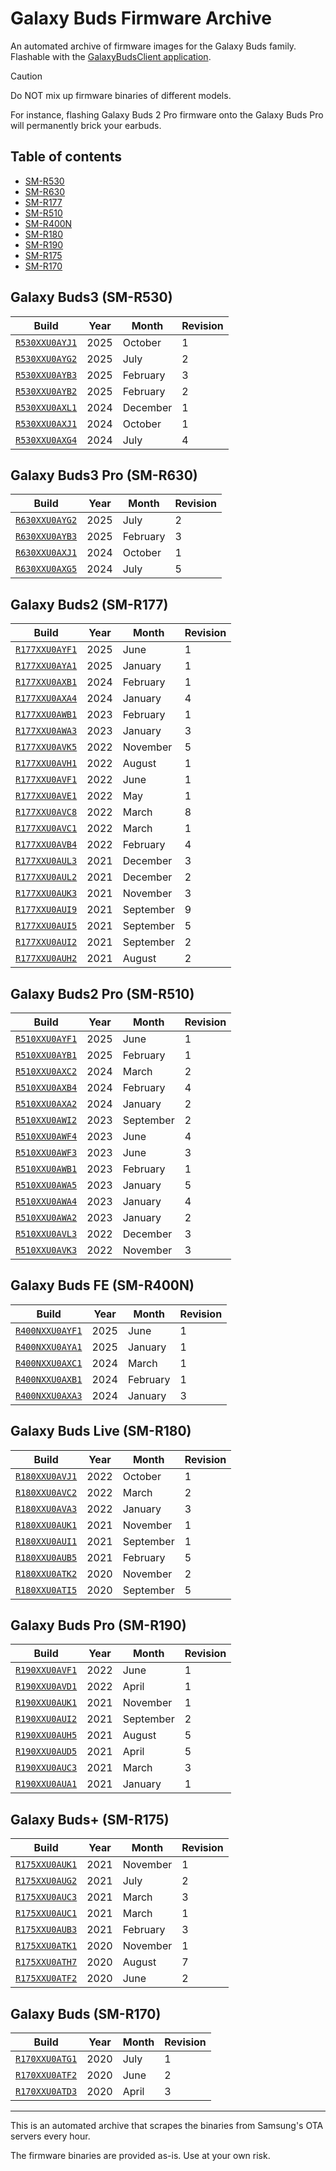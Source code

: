 # Galaxy Buds Firmware Archive

An automated archive of firmware images for the Galaxy Buds family. Flashable with the [GalaxyBudsClient application](https://github.com/timschneeb/GalaxyBudsClient).

> [!CAUTION]
> Do NOT mix up firmware binaries of different models.
>
> For instance, flashing Galaxy Buds 2 Pro firmware onto the Galaxy Buds Pro will permanently brick your earbuds.

## Table of contents

- [SM-R530](#galaxy-buds3-sm-r530)
- [SM-R630](#galaxy-buds3-pro-sm-r630)
- [SM-R177](#galaxy-buds2-sm-r177)
- [SM-R510](#galaxy-buds2-pro-sm-r510)
- [SM-R400N](#galaxy-buds-fe-sm-r400n)
- [SM-R180](#galaxy-buds-live-sm-r180)
- [SM-R190](#galaxy-buds-pro-sm-r190)
- [SM-R175](#galaxy-buds-sm-r175)
- [SM-R170](#galaxy-buds-sm-r170)

## Galaxy Buds3 (SM-R530)

| Build | Year | Month | Revision |
| ----- | ---- | ----- | -------- |
| [`R530XXU0AYJ1`](https://github.com/timschneeb/galaxy-buds-firmware-archive/raw/main/R530/FOTA_R530XXU0AYJ1.bin) | 2025 | October | 1 |
| [`R530XXU0AYG2`](https://github.com/timschneeb/galaxy-buds-firmware-archive/raw/main/R530/FOTA_R530XXU0AYG2.bin) | 2025 | July | 2 |
| [`R530XXU0AYB3`](https://github.com/timschneeb/galaxy-buds-firmware-archive/raw/main/R530/FOTA_R530XXU0AYB3.bin) | 2025 | February | 3 |
| [`R530XXU0AYB2`](https://github.com/timschneeb/galaxy-buds-firmware-archive/raw/main/R530/FOTA_R530XXU0AYB2.bin) | 2025 | February | 2 |
| [`R530XXU0AXL1`](https://github.com/timschneeb/galaxy-buds-firmware-archive/raw/main/R530/FOTA_R530XXU0AXL1.bin) | 2024 | December | 1 |
| [`R530XXU0AXJ1`](https://github.com/timschneeb/galaxy-buds-firmware-archive/raw/main/R530/FOTA_R530XXU0AXJ1.bin) | 2024 | October | 1 |
| [`R530XXU0AXG4`](https://github.com/timschneeb/galaxy-buds-firmware-archive/raw/main/R530/FOTA_R530XXU0AXG4.bin) | 2024 | July | 4 |

## Galaxy Buds3 Pro (SM-R630)

| Build | Year | Month | Revision |
| ----- | ---- | ----- | -------- |
| [`R630XXU0AYG2`](https://github.com/timschneeb/galaxy-buds-firmware-archive/raw/main/R630/FOTA_R630XXU0AYG2.bin) | 2025 | July | 2 |
| [`R630XXU0AYB3`](https://github.com/timschneeb/galaxy-buds-firmware-archive/raw/main/R630/FOTA_R630XXU0AYB3.bin) | 2025 | February | 3 |
| [`R630XXU0AXJ1`](https://github.com/timschneeb/galaxy-buds-firmware-archive/raw/main/R630/FOTA_R630XXU0AXJ1.bin) | 2024 | October | 1 |
| [`R630XXU0AXG5`](https://github.com/timschneeb/galaxy-buds-firmware-archive/raw/main/R630/FOTA_R630XXU0AXG5.bin) | 2024 | July | 5 |

## Galaxy Buds2 (SM-R177)

| Build | Year | Month | Revision |
| ----- | ---- | ----- | -------- |
| [`R177XXU0AYF1`](https://github.com/timschneeb/galaxy-buds-firmware-archive/raw/main/R177/FOTA_R177XXU0AYF1.bin) | 2025 | June | 1 |
| [`R177XXU0AYA1`](https://github.com/timschneeb/galaxy-buds-firmware-archive/raw/main/R177/FOTA_R177XXU0AYA1.bin) | 2025 | January | 1 |
| [`R177XXU0AXB1`](https://github.com/timschneeb/galaxy-buds-firmware-archive/raw/main/R177/FOTA_R177XXU0AXB1.bin) | 2024 | February | 1 |
| [`R177XXU0AXA4`](https://github.com/timschneeb/galaxy-buds-firmware-archive/raw/main/R177/FOTA_R177XXU0AXA4.bin) | 2024 | January | 4 |
| [`R177XXU0AWB1`](https://github.com/timschneeb/galaxy-buds-firmware-archive/raw/main/R177/FOTA_R177XXU0AWB1.bin) | 2023 | February | 1 |
| [`R177XXU0AWA3`](https://github.com/timschneeb/galaxy-buds-firmware-archive/raw/main/R177/FOTA_R177XXU0AWA3.bin) | 2023 | January | 3 |
| [`R177XXU0AVK5`](https://github.com/timschneeb/galaxy-buds-firmware-archive/raw/main/R177/FOTA_R177XXU0AVK5.bin) | 2022 | November | 5 |
| [`R177XXU0AVH1`](https://github.com/timschneeb/galaxy-buds-firmware-archive/raw/main/R177/FOTA_R177XXU0AVH1.bin) | 2022 | August | 1 |
| [`R177XXU0AVF1`](https://github.com/timschneeb/galaxy-buds-firmware-archive/raw/main/R177/FOTA_R177XXU0AVF1.bin) | 2022 | June | 1 |
| [`R177XXU0AVE1`](https://github.com/timschneeb/galaxy-buds-firmware-archive/raw/main/R177/FOTA_R177XXU0AVE1.bin) | 2022 | May | 1 |
| [`R177XXU0AVC8`](https://github.com/timschneeb/galaxy-buds-firmware-archive/raw/main/R177/FOTA_R177XXU0AVC8.bin) | 2022 | March | 8 |
| [`R177XXU0AVC1`](https://github.com/timschneeb/galaxy-buds-firmware-archive/raw/main/R177/FOTA_R177XXU0AVC1.bin) | 2022 | March | 1 |
| [`R177XXU0AVB4`](https://github.com/timschneeb/galaxy-buds-firmware-archive/raw/main/R177/FOTA_R177XXU0AVB4.bin) | 2022 | February | 4 |
| [`R177XXU0AUL3`](https://github.com/timschneeb/galaxy-buds-firmware-archive/raw/main/R177/FOTA_R177XXU0AUL3.bin) | 2021 | December | 3 |
| [`R177XXU0AUL2`](https://github.com/timschneeb/galaxy-buds-firmware-archive/raw/main/R177/FOTA_R177XXU0AUL2.bin) | 2021 | December | 2 |
| [`R177XXU0AUK3`](https://github.com/timschneeb/galaxy-buds-firmware-archive/raw/main/R177/FOTA_R177XXU0AUK3.bin) | 2021 | November | 3 |
| [`R177XXU0AUI9`](https://github.com/timschneeb/galaxy-buds-firmware-archive/raw/main/R177/FOTA_R177XXU0AUI9.bin) | 2021 | September | 9 |
| [`R177XXU0AUI5`](https://github.com/timschneeb/galaxy-buds-firmware-archive/raw/main/R177/FOTA_R177XXU0AUI5.bin) | 2021 | September | 5 |
| [`R177XXU0AUI2`](https://github.com/timschneeb/galaxy-buds-firmware-archive/raw/main/R177/FOTA_R177XXU0AUI2.bin) | 2021 | September | 2 |
| [`R177XXU0AUH2`](https://github.com/timschneeb/galaxy-buds-firmware-archive/raw/main/R177/FOTA_R177XXU0AUH2.bin) | 2021 | August | 2 |

## Galaxy Buds2 Pro (SM-R510)

| Build | Year | Month | Revision |
| ----- | ---- | ----- | -------- |
| [`R510XXU0AYF1`](https://github.com/timschneeb/galaxy-buds-firmware-archive/raw/main/R510/FOTA_R510XXU0AYF1.bin) | 2025 | June | 1 |
| [`R510XXU0AYB1`](https://github.com/timschneeb/galaxy-buds-firmware-archive/raw/main/R510/FOTA_R510XXU0AYB1.bin) | 2025 | February | 1 |
| [`R510XXU0AXC2`](https://github.com/timschneeb/galaxy-buds-firmware-archive/raw/main/R510/FOTA_R510XXU0AXC2.bin) | 2024 | March | 2 |
| [`R510XXU0AXB4`](https://github.com/timschneeb/galaxy-buds-firmware-archive/raw/main/R510/FOTA_R510XXU0AXB4.bin) | 2024 | February | 4 |
| [`R510XXU0AXA2`](https://github.com/timschneeb/galaxy-buds-firmware-archive/raw/main/R510/FOTA_R510XXU0AXA2.bin) | 2024 | January | 2 |
| [`R510XXU0AWI2`](https://github.com/timschneeb/galaxy-buds-firmware-archive/raw/main/R510/FOTA_R510XXU0AWI2.bin) | 2023 | September | 2 |
| [`R510XXU0AWF4`](https://github.com/timschneeb/galaxy-buds-firmware-archive/raw/main/R510/FOTA_R510XXU0AWF4.bin) | 2023 | June | 4 |
| [`R510XXU0AWF3`](https://github.com/timschneeb/galaxy-buds-firmware-archive/raw/main/R510/FOTA_R510XXU0AWF3.bin) | 2023 | June | 3 |
| [`R510XXU0AWB1`](https://github.com/timschneeb/galaxy-buds-firmware-archive/raw/main/R510/FOTA_R510XXU0AWB1.bin) | 2023 | February | 1 |
| [`R510XXU0AWA5`](https://github.com/timschneeb/galaxy-buds-firmware-archive/raw/main/R510/FOTA_R510XXU0AWA5.bin) | 2023 | January | 5 |
| [`R510XXU0AWA4`](https://github.com/timschneeb/galaxy-buds-firmware-archive/raw/main/R510/FOTA_R510XXU0AWA4.bin) | 2023 | January | 4 |
| [`R510XXU0AWA2`](https://github.com/timschneeb/galaxy-buds-firmware-archive/raw/main/R510/FOTA_R510XXU0AWA2.bin) | 2023 | January | 2 |
| [`R510XXU0AVL3`](https://github.com/timschneeb/galaxy-buds-firmware-archive/raw/main/R510/FOTA_R510XXU0AVL3.bin) | 2022 | December | 3 |
| [`R510XXU0AVK3`](https://github.com/timschneeb/galaxy-buds-firmware-archive/raw/main/R510/FOTA_R510XXU0AVK3.bin) | 2022 | November | 3 |

## Galaxy Buds FE (SM-R400N)

| Build | Year | Month | Revision |
| ----- | ---- | ----- | -------- |
| [`R400NXXU0AYF1`](https://github.com/timschneeb/galaxy-buds-firmware-archive/raw/main/R400N/FOTA_R400NXXU0AYF1.bin) | 2025 | June | 1 |
| [`R400NXXU0AYA1`](https://github.com/timschneeb/galaxy-buds-firmware-archive/raw/main/R400N/FOTA_R400NXXU0AYA1.bin) | 2025 | January | 1 |
| [`R400NXXU0AXC1`](https://github.com/timschneeb/galaxy-buds-firmware-archive/raw/main/R400N/FOTA_R400NXXU0AXC1.bin) | 2024 | March | 1 |
| [`R400NXXU0AXB1`](https://github.com/timschneeb/galaxy-buds-firmware-archive/raw/main/R400N/FOTA_R400NXXU0AXB1.bin) | 2024 | February | 1 |
| [`R400NXXU0AXA3`](https://github.com/timschneeb/galaxy-buds-firmware-archive/raw/main/R400N/FOTA_R400NXXU0AXA3.bin) | 2024 | January | 3 |

## Galaxy Buds Live (SM-R180)

| Build | Year | Month | Revision |
| ----- | ---- | ----- | -------- |
| [`R180XXU0AVJ1`](https://github.com/timschneeb/galaxy-buds-firmware-archive/raw/main/R180/FOTA_R180XXU0AVJ1.bin) | 2022 | October | 1 |
| [`R180XXU0AVC2`](https://github.com/timschneeb/galaxy-buds-firmware-archive/raw/main/R180/FOTA_R180XXU0AVC2.bin) | 2022 | March | 2 |
| [`R180XXU0AVA3`](https://github.com/timschneeb/galaxy-buds-firmware-archive/raw/main/R180/FOTA_R180XXU0AVA3.bin) | 2022 | January | 3 |
| [`R180XXU0AUK1`](https://github.com/timschneeb/galaxy-buds-firmware-archive/raw/main/R180/FOTA_R180XXU0AUK1.bin) | 2021 | November | 1 |
| [`R180XXU0AUI1`](https://github.com/timschneeb/galaxy-buds-firmware-archive/raw/main/R180/FOTA_R180XXU0AUI1.bin) | 2021 | September | 1 |
| [`R180XXU0AUB5`](https://github.com/timschneeb/galaxy-buds-firmware-archive/raw/main/R180/FOTA_R180XXU0AUB5.bin) | 2021 | February | 5 |
| [`R180XXU0ATK2`](https://github.com/timschneeb/galaxy-buds-firmware-archive/raw/main/R180/FOTA_R180XXU0ATK2.bin) | 2020 | November | 2 |
| [`R180XXU0ATI5`](https://github.com/timschneeb/galaxy-buds-firmware-archive/raw/main/R180/FOTA_R180XXU0ATI5.bin) | 2020 | September | 5 |

## Galaxy Buds Pro (SM-R190)

| Build | Year | Month | Revision |
| ----- | ---- | ----- | -------- |
| [`R190XXU0AVF1`](https://github.com/timschneeb/galaxy-buds-firmware-archive/raw/main/R190/FOTA_R190XXU0AVF1.bin) | 2022 | June | 1 |
| [`R190XXU0AVD1`](https://github.com/timschneeb/galaxy-buds-firmware-archive/raw/main/R190/FOTA_R190XXU0AVD1.bin) | 2022 | April | 1 |
| [`R190XXU0AUK1`](https://github.com/timschneeb/galaxy-buds-firmware-archive/raw/main/R190/FOTA_R190XXU0AUK1.bin) | 2021 | November | 1 |
| [`R190XXU0AUI2`](https://github.com/timschneeb/galaxy-buds-firmware-archive/raw/main/R190/FOTA_R190XXU0AUI2.bin) | 2021 | September | 2 |
| [`R190XXU0AUH5`](https://github.com/timschneeb/galaxy-buds-firmware-archive/raw/main/R190/FOTA_R190XXU0AUH5.bin) | 2021 | August | 5 |
| [`R190XXU0AUD5`](https://github.com/timschneeb/galaxy-buds-firmware-archive/raw/main/R190/FOTA_R190XXU0AUD5.bin) | 2021 | April | 5 |
| [`R190XXU0AUC3`](https://github.com/timschneeb/galaxy-buds-firmware-archive/raw/main/R190/FOTA_R190XXU0AUC3.bin) | 2021 | March | 3 |
| [`R190XXU0AUA1`](https://github.com/timschneeb/galaxy-buds-firmware-archive/raw/main/R190/FOTA_R190XXU0AUA1.bin) | 2021 | January | 1 |

## Galaxy Buds+ (SM-R175)

| Build | Year | Month | Revision |
| ----- | ---- | ----- | -------- |
| [`R175XXU0AUK1`](https://github.com/timschneeb/galaxy-buds-firmware-archive/raw/main/R175/FOTA_R175XXU0AUK1.bin) | 2021 | November | 1 |
| [`R175XXU0AUG2`](https://github.com/timschneeb/galaxy-buds-firmware-archive/raw/main/R175/FOTA_R175XXU0AUG2.bin) | 2021 | July | 2 |
| [`R175XXU0AUC3`](https://github.com/timschneeb/galaxy-buds-firmware-archive/raw/main/R175/FOTA_R175XXU0AUC3.bin) | 2021 | March | 3 |
| [`R175XXU0AUC1`](https://github.com/timschneeb/galaxy-buds-firmware-archive/raw/main/R175/FOTA_R175XXU0AUC1.bin) | 2021 | March | 1 |
| [`R175XXU0AUB3`](https://github.com/timschneeb/galaxy-buds-firmware-archive/raw/main/R175/FOTA_R175XXU0AUB3.bin) | 2021 | February | 3 |
| [`R175XXU0ATK1`](https://github.com/timschneeb/galaxy-buds-firmware-archive/raw/main/R175/FOTA_R175XXU0ATK1.bin) | 2020 | November | 1 |
| [`R175XXU0ATH7`](https://github.com/timschneeb/galaxy-buds-firmware-archive/raw/main/R175/FOTA_R175XXU0ATH7.bin) | 2020 | August | 7 |
| [`R175XXU0ATF2`](https://github.com/timschneeb/galaxy-buds-firmware-archive/raw/main/R175/FOTA_R175XXU0ATF2.bin) | 2020 | June | 2 |

## Galaxy Buds (SM-R170)

| Build | Year | Month | Revision |
| ----- | ---- | ----- | -------- |
| [`R170XXU0ATG1`](https://github.com/timschneeb/galaxy-buds-firmware-archive/raw/main/R170/FOTA_R170XXU0ATG1.bin) | 2020 | July | 1 |
| [`R170XXU0ATF2`](https://github.com/timschneeb/galaxy-buds-firmware-archive/raw/main/R170/FOTA_R170XXU0ATF2.bin) | 2020 | June | 2 |
| [`R170XXU0ATD3`](https://github.com/timschneeb/galaxy-buds-firmware-archive/raw/main/R170/FOTA_R170XXU0ATD3.bin) | 2020 | April | 3 |



_________________

This is an automated archive that scrapes the binaries from Samsung's OTA servers every hour.

The firmware binaries are provided as-is. Use at your own risk.
